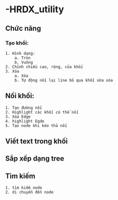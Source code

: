 # -HRDX_utility
## Chức năng
### Tạo khối:
    1. Hình dạng:
        a. Tròn
        b. Vuông
    2. Chỉnh chiều cao, rộng, của khối
    3. Xóa
        a. Xóa
        b. Tự động nối lại line bỏ qua khối vừa xóa
## Nối khối:
    1. Tạo đường nối
    2. Highlight các khối có thể nối
    3. Xóa Edge
    4. highlight Egde
    5. Tạo node khi kéo thả nối
## Viết text trong khối
## Sắp xếp dạng tree
## Tìm kiếm
    1. tìm kiếm node
    2. di chuyển đến node